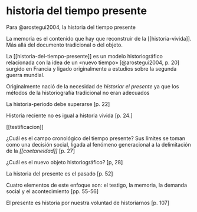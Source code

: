 # historia del tiempo presente
Para @arostegui2004, la historia del tiempo presente 

La memoria es el contenido que hay que reconstruir de la [[historia-vivida]]. Más allá del documento tradicional o del objeto.

La [[historia-del-tiempo-presente]] es un modelo historiográfico relacionada con la idea de un «nuevo tiempo» [@arostegui2004, p. 20] surgido en Francia y ligado originalmente a estudios sobre la segunda guerra mundial.

Originalmente nació de la necesidad de *historiar el presente* ya que los métodos de la historiografía tradicional no eran adecuados

La historia-periodo debe superarse [p. 22]

Historia reciente no es igual a historia vivida [p. 24.]

[[testificacion]]

¿Cuál es el campo cronológico del tiempo presente? Sus límites se toman como una decisión social, ligada al fenómeno generacional a la delimitación de la *[[coetaneidad]]* [p. 27]

¿Cuál es el nuevo objeto historiográfico? [p, 28]

La historia del presente es el pasado [p. 52]

Cuatro elementos de este enfoque son: el testigo, la memoria, la demanda social y el acontecimiento [pp. 55-56]

El presente es historia por nuestra voluntad de historiarnos [p. 107]
